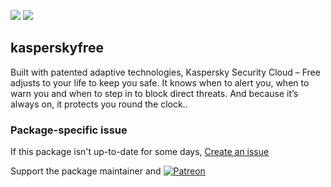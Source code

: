 [![](https://img.shields.io/chocolatey/v/kasperskyfree?color=green&label=kasperskyfree)](https://chocolatey.org/packages/kasperskyfree) [![](https://img.shields.io/chocolatey/dt/kasperskyfree)](https://chocolatey.org/packages/kasperskyfree)

## kasperskyfree
Built with patented adaptive technologies, Kaspersky Security Cloud – Free adjusts to your life to keep
you safe. It knows when to alert you, when to warn you and when to step in to block direct threats.
And because it’s always on, it protects you round the clock..

### Package-specific issue
If this package isn't up-to-date for some days, [Create an issue](https://github.com/tunisiano187/Chocolatey-packages/issues/new/choose)

Support the package maintainer and [![Patreon](https://cdn.jsdelivr.net/gh/tunisiano187/Chocolatey-packages@d15c4e19c709e7148588d4523ffc6dd3cd3c7e5e/icons/patreon.png)](https://www.patreon.com/tunisiano)